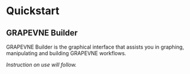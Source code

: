 # Quickstart

## GRAPEVNE Builder

GRAPEVNE Builder is the graphical interface that assists you in graphing,
manipulating and building GRAPEVNE workflows.

*Instruction on use will follow.*
